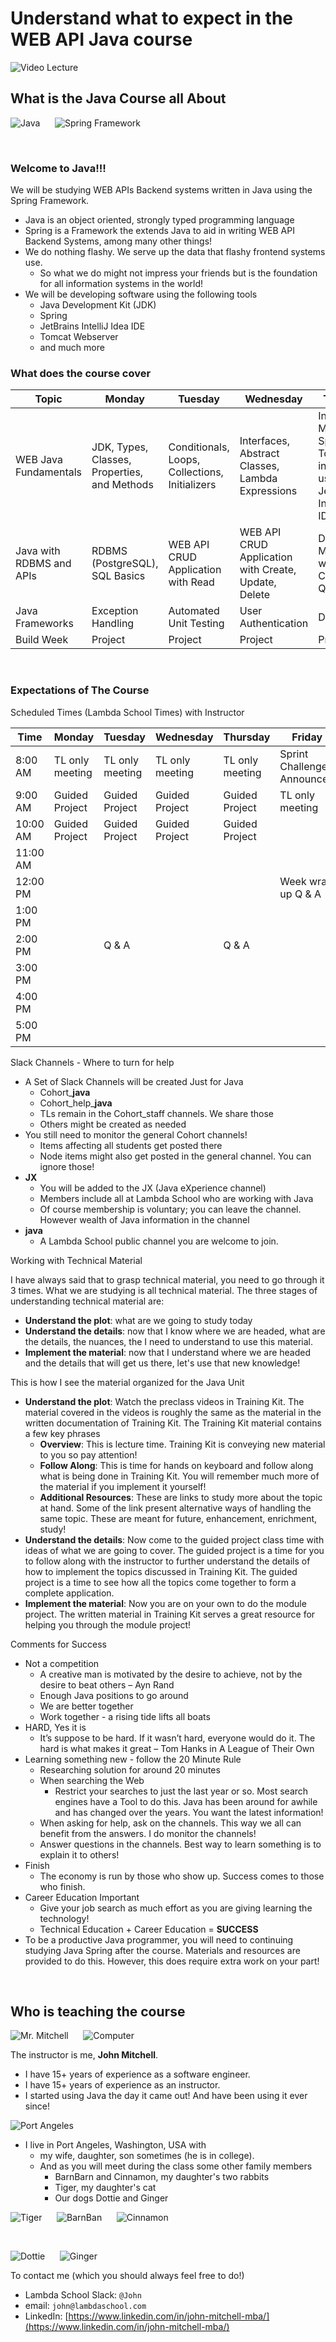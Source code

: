 # Understand what to expect in the WEB API Java course

![Video Lecture](assets/novideo.png)

## What is the Java Course all About

![Java](assets/java.png) &nbsp;&nbsp;&nbsp;&nbsp; ![Spring Framework](assets/spring-framework.png)

<br>

### Welcome to Java!!!

We will be studying WEB APIs Backend systems written in Java using the Spring Framework.

* Java is an object oriented, strongly typed programming language
* Spring is a Framework the extends Java to aid in writing WEB API Backend Systems, among many other things!
* We do nothing flashy. We serve up the data that flashy frontend systems use.
  * So what we do might not impress your friends but is the foundation for all information systems in the world!
* We will be developing software using the following tools
  * Java Development Kit (JDK)
  * Spring
  * JetBrains IntelliJ Idea IDE
  * Tomcat Webserver
  * and much more

### What does the course cover

| Topic                    | Monday                                       | Tuesday                                        | Wednesday                                            | Thursday                                                                       | Friday           |
|--------------------------|----------------------------------------------|------------------------------------------------|------------------------------------------------------|--------------------------------------------------------------------------------|------------------|
| WEB Java Fundamentals    | JDK, Types, Classes, Properties, and Methods | Conditionals, Loops, Collections, Initializers | Interfaces, Abstract Classes, Lambda Expressions     | Intro to Maven, Spring, and Tomcat including using JetBrains IntelliJ IDEA IDE | Spring Challenge |
| Java with RDBMS and APIs | RDBMS (PostgreSQL), SQL Basics               | WEB API CRUD Application with Read             | WEB API CRUD Application with Create, Update, Delete | Data Modeling with Custom Queries                                              | Sprint Challenge |
| Java Frameworks          | Exception Handling                           | Automated Unit Testing                         | User Authentication                                  | Deployment                                                                     | Sprint Challenge |
| Build Week               | Project                                      | Project                                        | Project                                              | Project                                                                        | Project          |

<br>

### Expectations of The Course

Scheduled Times (Lambda School Times) with Instructor

| Time     | Monday          | Tuesday         | Wednesday       | Thursday        | Friday                     |
|----------|---------------- |-----------------|-----------------|-----------------|----------------------------|
|  8:00 AM | TL only meeting | TL only meeting | TL only meeting | TL only meeting | Sprint Challenge Announced |
|  9:00 AM | Guided Project  | Guided Project  | Guided Project  | Guided Project  | TL only meeting            |
| 10:00 AM | Guided Project  | Guided Project  | Guided Project  | Guided Project  |                            |
| 11:00 AM |                 |                 |                 |                 |                            |
| 12:00 PM |                 |                 |                 |                 | Week wrap up Q & A         |
|  1:00 PM |                 |                 |                 |                 |                            |
|  2:00 PM |                 | Q & A           |                 | Q & A           |                            |
|  3:00 PM |                 |                 |                 |                 |                            |
|  4:00 PM |                 |                 |                 |                 |                            |
|  5:00 PM |                 |                 |                 |                 |                            |

Slack Channels - Where to turn for help

* A Set of Slack Channels will be created Just for Java
  * Cohort_**java**
  * Cohort_help_**java**
  * TLs remain in the Cohort_staff channels. We share those
  * Others might be created as needed
* You still need to monitor the general Cohort channels!
  * Items affecting all students get posted there
  * Node items might also get posted in the general channel. You can ignore those!
* **JX**
  * You will be added to the JX (Java eXperience channel)
  * Members include all at Lambda School who are working with Java
  * Of course membership is voluntary; you can leave the channel. However wealth of Java information in the channel
* **java**
  * A Lambda School public channel you are welcome to join.

Working with Technical Material

I have always said that to grasp technical material, you need to go through it 3 times. What we are studying is all technical material. The three stages of understanding technical material are:

* **Understand the plot**: what are we going to study today
* **Understand the details**: now that I know where we are headed, what are the details, the nuances, the I need to understand to use this material.
* **Implement the material**: now that I understand where we are headed and the details that will get us there, let's use that new knowledge!

This is how I see the material organized for the Java Unit

* **Understand the plot**: Watch the preclass videos in Training Kit. The material covered in the videos is roughly the same as the material in the written documentation of Training Kit. The Training Kit material contains a few key phrases
  * **Overview**: This is lecture time. Training Kit is conveying new material to you so pay attention!
  * **Follow Along**: This is time for hands on keyboard and follow along what is being done in Training Kit. You will remember much more of the material if you implement it yourself!
  * **Additional Resources**: These are links to study more about the topic at hand. Some of the link present alternative ways of handling the same topic. These are meant for future, enhancement, enrichment, study!
* **Understand the details**: Now come to the guided project class time with ideas of what we are going to cover. The guided project is a time for you to follow along with the instructor to further understand the details of how to implement the topics discussed in Training Kit. The guided project is a time to see how all the topics come together to form a complete application.
* **Implement the material**: Now you are on your own to do the module project. The written material in Training Kit serves a great resource for helping you through the module project!

Comments for Success

* Not a competition
  * A creative man is motivated by the desire to achieve, not by the desire to beat others – Ayn Rand
  * Enough Java positions to go around
  * We are better together
  * Work together - a rising tide lifts all boats
* HARD, Yes it is
  * It’s suppose to be hard. If it wasn’t hard, everyone would do it. The hard is what makes it great – Tom Hanks in A League of Their Own
* Learning something new - follow the 20 Minute Rule
  * Researching solution for around 20 minutes
  * When searching the Web
    * Restrict your searches to just the last year or so. Most search engines have a Tool to do this. Java has been around for awhile and has changed over the years. You want the latest information!
  * When asking for help, ask on the channels. This way we all can benefit from the answers. I do monitor the channels!
  * Answer questions in the channels. Best way to learn something is to explain it to others!
* Finish
  * The economy is run by those who show up. Success comes to those who finish.
* Career Education Important
  * Give your job search as much effort as you are giving learning the technology!
  * Technical Education + Career Education = **SUCCESS**
* To be a productive Java programmer, you will need to continuing studying Java Spring after the course. Materials and resources are provided to do this. However, this does require extra work on your part!

<br>

## Who is teaching the course

![Mr. Mitchell](assets/MrMitchell.jpg) &nbsp;&nbsp;&nbsp;&nbsp; ![Computer](assets/lasso_computer.jpg)

The instructor is me, **John Mitchell**.

* I have 15+ years of experience as a software engineer.
* I have 15+ years of experience as an instructor.
* I started using Java the day it came out! And have been using it ever since!

![Port Angeles](assets/portangeles.png)

* I live in Port Angeles, Washington, USA with
  * my wife, daughter, son sometimes (he is in college).
  * And as you will meet during the class some other family members
    * BarnBarn and Cinnamon, my daughter's two rabbits
    * Tiger, my daughter's cat
    * Our dogs Dottie and Ginger

![Tiger](assets/tiger.png) &nbsp;&nbsp;&nbsp;&nbsp; ![BarnBan](assets/barnbarn.png) &nbsp;&nbsp;&nbsp;&nbsp; ![Cinnamon](assets/cinnamon.png)

<br>

![Dottie](assets/dottie.png) &nbsp;&nbsp;&nbsp;&nbsp; ![Ginger](assets/ginger.png)

To contact me (which you should always feel free to do!)

* Lambda School Slack: `@John`
* email: `john@lambdaschool.com`
* LinkedIn: [https://www.linkedin.com/in/john-mitchell-mba/](https://www.linkedin.com/in/john-mitchell-mba/)
